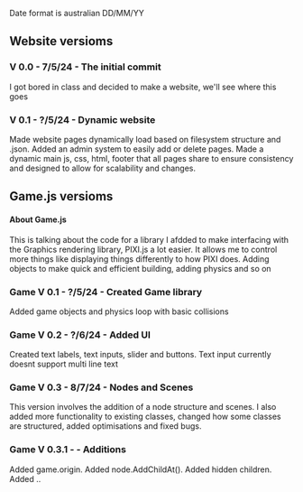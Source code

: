 Date format is australian DD/MM/YY
## Website versioms

### V 0.0 - 7/5/24 - The initial commit
I got bored in class and decided to make a website, we'll see where this goes

### V 0.1 - ?/5/24 - Dynamic website
Made website pages dynamically load based on filesystem structure and .json. 
Added an admin system to easily add or delete pages.
Made a dynamic main js, css, html, footer that all pages share to ensure consistency and designed to allow for scalability and changes.

## Game.js versioms

#### About Game.js
This is talking about the code for a library I afdded to make interfacing with the Graphics rendering library, PIXI.js a lot easier.
It allows me to control more things like displaying things differently to how PIXI does. 
Adding objects to make quick and efficient building, adding physics and so on

### Game V 0.1 - ?/5/24 - Created Game library 
Added game objects and physics loop with basic collisions

### Game V 0.2 - ?/6/24 - Added UI 
Created text labels, text inputs, slider and buttons. 
Text input currently doesnt support multi line text

### Game V 0.3 - 8/7/24 - Nodes and Scenes
This version involves the addition of a node structure and scenes. I also added more functionality to existing classes, changed how some classes are structured, added optimisations and fixed bugs.

### Game V 0.3.1 - - Additions
Added game.origin. Added node.AddChildAt(). Added hidden children. Added ..